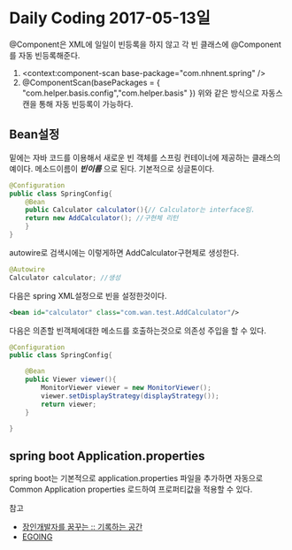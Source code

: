 # Daily Coding 2017-05-13일

@Component은 XML에 일일이 빈등록을 하지 않고 각 빈 클래스에 @Component를 자동 빈등록해준다.
1. <context:component-scan base-package="com.nhnent.spring" />
2. @ComponentScan(basePackages = { "com.helper.basis.config","com.helper.basis" })
위와 같은 방식으로 자동스캔을 통해 자동 빈등록이 가능하다.

## Bean설정

밑에는 자바 코드를 이용해서 새로운 빈 객체를 스프링 컨테이너에 제공하는 클래스의 예이다. 메소드이름이 ***빈이름*** 으로 된다. 기본적으로 싱글톤이다.
```java
@Configuration
public class SpringConfig{
	@Bean
	public Calculator calculator(){// Calculator는 interface임.
	return new AddCalculator(); //구현체 리턴
	}
}
```
autowire로 검색시에는 이렇게하면 AddCalculator구현체로 생성한다.
```java
@Autowire
Calculator calculator; //생성
````
다음은 spring XML설정으로 빈을 설정한것이다.
```xml
<bean id="calculator" class="com.wan.test.AddCalculator"/>
```


다음은 의존할 빈객체에대한 메소드를 호출하는것으로 의존성 주입을 할 수 있다.
```java
@Configuration
public class SpringConfig{

	@Bean
	public Viewer viewer(){
		MonitorViewer viewer = new MonitorViewer();
		viewer.setDisplayStrategy(displayStrategy());
		return viewer;
	}

}
```

## spring boot Application.properties
spring boot는 기본적으로 application.properties 파일을 추가하면 자동으로 Common Application properties 로드하여 프로퍼티값을 적용할 수 있다.









참고
* [장인개발자를 꿈꾸는 :: 기록하는 공간](http://devbox.tistory.com/entry/Spring-%EC%9E%90%EB%B0%94-%EC%BD%94%EB%93%9C-%EA%B8%B0%EB%B0%98-%EC%84%A4%EC%A0%95)
* [EGOING](https://opentutorials.org/module/384/4508)
